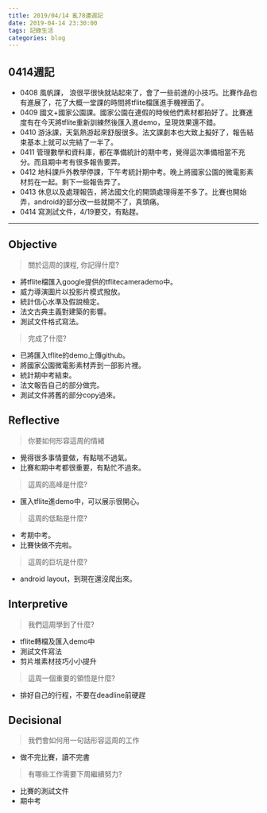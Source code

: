 ```yaml
---
title: 2019/04/14 亂78遭週記
date: 2019-04-14 23:30:00
tags: 記錄生活
categories: blog
---
```

## **0414週記**

- 0408 風帆課， 浪很平很快就站起來了，會了一些前進的小技巧。比賽作品也有進展了，花了大概一堂課的時間將tflite檔匯進手機裡面了。
- 0409 國文+國家公園課。國家公園在連假的時候他們素材都拍好了。比賽進度有在今天將tflite重新訓練然後匯入進demo，呈現效果還不錯。
- 0410 游泳課，天氣熱游起來舒服很多。法文課劇本也大致上擬好了，報告結束基本上就可以完結了一半了。
- 0411 管理數學和資料庫，都在準備統計的期中考，覺得這次準備相當不充分。而且期中考有很多報告要弄。
- 0412 地科課戶外教學停課，下午考統計期中考。晚上將國家公園的微電影素材剪在一起。剩下一些報告弄了。
- 0413 休息以及處理報告，將法國文化的開頭處理得差不多了。比賽也開始弄，android的部分改一些就開不了，真頭痛。
- 0414 寫測試文件，4/19要交，有點趕。

---
<!-- more -->
## **Objective**

> 關於這周的課程, 你記得什麼?

- 將tflite檔匯入google提供的tflitecamerademo中。
- 威力導演圖片以投影片模式撥放。
- 統計信心水準及假說檢定。
- 法文古典主義對建築的影響。
- 測試文件格式寫法。

> 完成了什麼?

- 已將匯入tflite的demo上傳github。
- 將國家公園微電影素材弄到一部影片裡。
- 統計期中考結束。
- 法文報告自己的部分做完。
- 測試文件將舊的部分copy過來。

## **Reflective**

> 你要如何形容這周的情緒

- 覺得很多事情要做，有點喘不過氣。
- 比賽和期中考都很重要，有點忙不過來。

> 這周的高峰是什麼?

* 匯入tflite進demo中，可以展示很開心。

> 這周的低點是什麼?

- 考期中考。
- 比賽快做不完啦。

> 這周的巨坑是什麼?

* android layout，到現在還沒爬出來。

## **Interpretive**

> 我們這周學到了什麼?

- tflite轉檔及匯入demo中
- 測試文件寫法
- 剪片堆素材技巧小小提升

> 這周一個重要的領悟是什麼?

* 排好自己的行程，不要在deadline前硬趕

## **Decisional**

> 我們會如何用一句話形容這周的工作

* 做不完比賽，讀不完書

> 有哪些工作需要下周繼續努力?

- 比賽的測試文件
- 期中考

